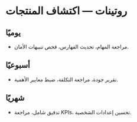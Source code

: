 # روتينات — اكتشاف المنتجات

## يوميًا
- مراجعة المهام، تحديث الفهارس، فحص تنبيهات الأمان.

## أسبوعيًا
- تقرير جودة، مراجعة التكلفة، ضبط معايير الأهمية.

## شهريًا
- تدقيق شامل، مراجعة KPIs، تحسين إعدادات الشخصية.
